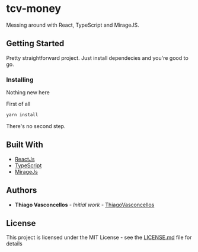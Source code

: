 # tcv-money

Messing around with React, TypeScript and MirageJS.

## Getting Started

Pretty straightforward project. Just install dependecies and you're good to go.

### Installing

Nothing new here

First of all

```bash
yarn install
```

There's no second step.

## Built With

- [ReactJs](https://reactjs.org/)
- [TypeScript](https://www.typescriptlang.org/)
- [MirageJs](https://miragejs.com/)

## Authors

- **Thiago Vasconcellos** - _Initial work_ - [ThiagoVasconcellos](https://github.com/thiagovasconcellos)

## License

This project is licensed under the MIT License - see the [LICENSE.md](LICENSE.md) file for details
